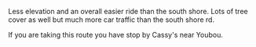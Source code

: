 Less elevation and an overall easier ride than the south shore. Lots of tree cover as well but much more car traffic than the south shore rd.

If you are taking this route you have stop by Cassy's near Youbou.